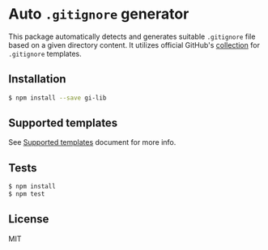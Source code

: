 # Auto `.gitignore` generator

This package automatically detects and generates suitable `.gitignore` file based on a given directory content. It utilizes official GitHub's [collection] for `.gitignore` templates.

[collection]: https://github.com/github/gitignore

## Installation

```sh
$ npm install --save gi-lib
```

## Supported templates

See [Supported templates] document for more info.

[Supported templates]: ./SUPPORTED_TEMPLATES.md

## Tests

```sh
$ npm install
$ npm test
```

## License

MIT
